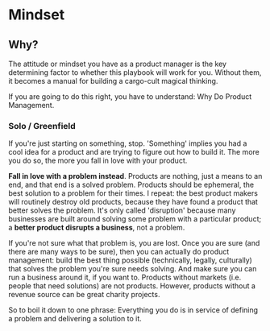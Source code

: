 # Mindset

## Why?

The attitude or mindset you have as a product manager is the key determining factor to whether this playbook will work for you. Without them, it becomes a manual for building a cargo-cult magical thinking.

If you are going to do this right, you have to understand: Why Do Product Management.

### Solo / Greenfield

If you're just starting on something, stop. 'Something' implies you had a cool idea for a product and are trying to figure out how to build it. The more you do so, the more you fall in love with your product.

**Fall in love with a problem instead**. Products are nothing, just a means to an end, and that end is a solved problem. Products should be ephemeral, the best solution to a problem for their times. I repeat: the best product makers will routinely destroy old products, because they have found a product that better solves the problem. It's only called 'disruption' because many businesses are built around solving some problem with a particular product; a **better product disrupts a business**, not a problem.

If you're not sure what that problem is, you are lost. Once you are sure (and there are many ways to be sure), then you can actually do product management: build the best thing possible (technically, legally, culturally) that solves the problem you're sure needs solving. And make sure you can run a business around it, if you want to. Products without markets (i.e. people that need solutions) are not products. However, products without a revenue source can be great charity projects.

So to boil it down to one phrase: Everything you do is in service of defining a problem and delivering a solution to it.
